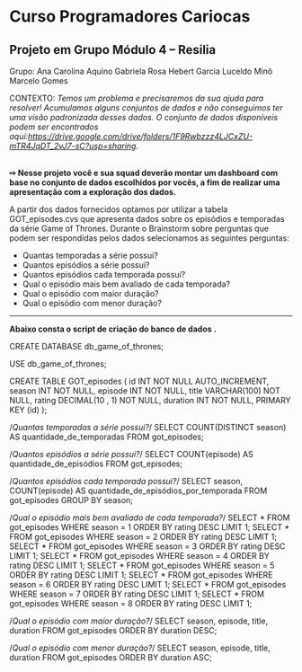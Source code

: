 <h1>Curso Programadores Cariocas</h1>
<h2>Projeto em Grupo Módulo 4 – Resilia</h2>

Grupo: Ana Carolina Aquino
       Gabriela Rosa
       Hebert Garcia
       Luceldo Minô
       Marcelo Gomes


CONTEXTO: <i>Temos um problema e precisaremos da sua ajuda para resolver! Acumulamos alguns conjuntos de dados e não conseguimos ter uma visão padronizada desses dados. O conjunto de dados disponíveis podem ser encontrados aqui:<https://drive.google.com/drive/folders/1F9Rwbzzz4LJCxZU-mTR4JqDT_2vJ7-sC?usp=sharing>.</i><br><br>

<b>⇨ Nesse projeto você e sua squad deverão montar um dashboard com base no conjunto de dados escolhidos por vocês, a fim de realizar uma apresentação com a exploração dos dados.</b>


A partir dos dados fornecidos optamos por utilizar a tabela GOT_episodes.cvs que apresenta dados sobre os episódios e temporadas da série Game of Thrones.
Durante o Brainstorm sobre perguntas que podem ser respondidas pelos dados selecionamos as seguintes perguntas:

  <ul>
    <li>Quantas temporadas a série possui?</li>
    <li>Quantos episódios a série possui?</li>
    <li>Quantos episódios cada temporada possui?</li>
    <li>Qual o episódio mais bem avaliado de cada temporada?</li>
    <li>Qual o episódio com maior duração?</li>
    <li>Qual o episódio com menor duração?</li>
  </ul>

  



-------------------------------------------------------------------------------------------------------------------------------------------------------------------
<b>Abaixo consta o script de criação do banco de dados .</b>

CREATE DATABASE db_game_of_thrones;
  
USE db_game_of_thrones;
  
CREATE TABLE GOT_episodes (
    id INT NOT NULL AUTO_INCREMENT,
    season INT NOT NULL,
    episode INT NOT NULL,
    title VARCHAR(100) NOT NULL,
    rating DECIMAL(10 , 1) NOT NULL,
    duration INT NOT NULL,
    PRIMARY KEY (id)
);

/*Quantas temporadas a série possui?*/
SELECT COUNT(DISTINCT season) AS quantidade_de_temporadas FROM got_episodes;

/*Quantos episódios a série possui?*/
SELECT COUNT(episode) AS quantidade_de_episódios FROM got_episodes;

/*Quantos episódios cada temporada possui?*/
SELECT season, COUNT(episode) AS quantidade_de_episódios_por_temporada FROM got_episodes GROUP BY season;

/*Qual o episódio mais bem avaliado de cada temporada?*/
SELECT * FROM got_episodes WHERE  season = 1  ORDER BY rating DESC LIMIT 1;
SELECT * FROM got_episodes WHERE  season = 2  ORDER BY rating DESC LIMIT 1;
SELECT * FROM got_episodes WHERE  season = 3  ORDER BY rating DESC LIMIT 1;
SELECT * FROM got_episodes WHERE  season = 4  ORDER BY rating DESC LIMIT 1;
SELECT * FROM got_episodes WHERE  season = 5 ORDER BY rating DESC LIMIT 1;
SELECT * FROM got_episodes WHERE  season = 6 ORDER BY rating DESC LIMIT 1;
SELECT * FROM got_episodes WHERE  season = 7 ORDER BY rating DESC LIMIT 1;
SELECT * FROM got_episodes WHERE  season = 8 ORDER BY rating DESC LIMIT 1;

/*Qual o episódio com maior duração?*/
SELECT season, episode, title, duration FROM got_episodes ORDER BY duration DESC;

/*Qual o episódio com menor duração?*/ 
SELECT season, episode, title, duration FROM got_episodes ORDER BY duration ASC;
